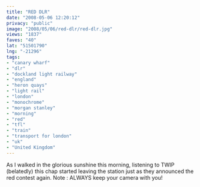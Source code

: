 ```yaml
---
title: "RED DLR"
date: "2008-05-06 12:20:12"
privacy: "public"
image: "2008/05/06/red-dlr/red-dlr.jpg"
views: "1837"
faves: "40"
lat: "51501790"
lng: "-21296"
tags:
- "canary wharf"
- "dlr"
- "dockland light railway"
- "england"
- "heron quays"
- "light rail"
- "london"
- "monochrome"
- "morgan stanley"
- "morning"
- "red"
- "tfl"
- "train"
- "transport for london"
- "uk"
- "United Kingdom"
---
```

As I walked in the glorious sunshine this morning, listening to TWIP (belatedly) this chap started leaving the station just as they announced the red contest again. Note : ALWAYS keep your camera with you!<a href="/photos/2008/05/06/red-dlr"></a>
